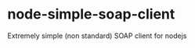 node-simple-soap-client
=======================

Extremely simple (non standard) SOAP client for nodejs